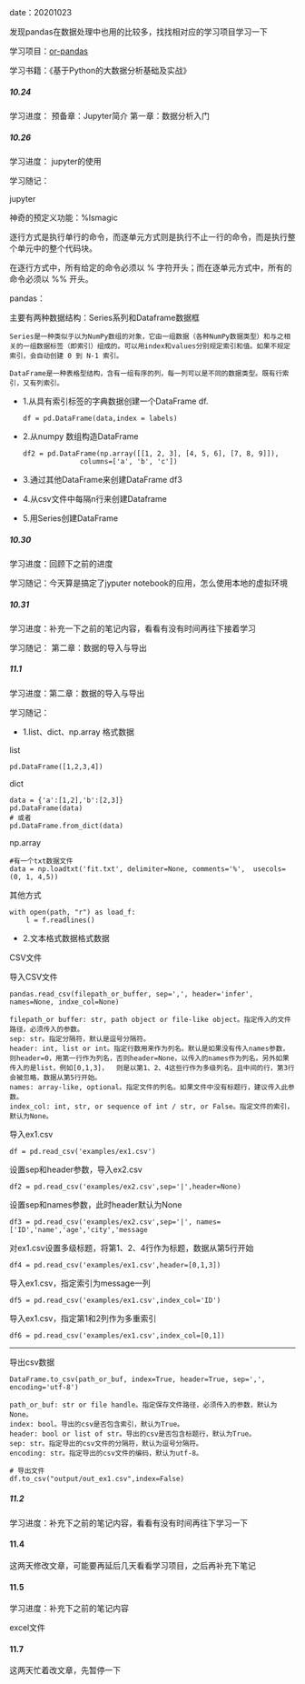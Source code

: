 date：20201023

发现pandas在数据处理中也用的比较多，找找相对应的学习项目学习一下

学习项目：[or-pandas](https://github.com/zhouyanasd/or-pandas)

学习书籍：《基于Python的大数据分析基础及实战》

##### 10.24

学习进度：  预备章：Jupyter简介   第一章：数据分析入门

##### 10.26

学习进度：  jupyter的使用

学习随记：

jupyter

  神奇的预定义功能：%lsmagic

  逐行方式是执行单行的命令，而逐单元方式则是执行不止一行的命令，而是执行整个单元中的整个代码块。

  在逐行方式中，所有给定的命令必须以 % 字符开头；而在逐单元方式中，所有的命令必须以 %% 开头。

pandas：

主要有两种数据结构：Series系列和Dataframe数据框

    Series是一种类似于以为NumPy数组的对象，它由一组数据（各种NumPy数据类型）和与之相关的一组数据标签（即索引）组成的。可以用index和values分别规定索引和值。如果不规定索引，会自动创建 0 到 N-1 索引。
    
    DataFrame是一种表格型结构，含有一组有序的列，每一列可以是不同的数据类型。既有行索引，又有列索引。

* 1.从具有索引标签的字典数据创建一个DataFrame df.

      df = pd.DataFrame(data,index = labels)

* 2.从numpy 数组构造DataFrame

      df2 = pd.DataFrame(np.array([[1, 2, 3], [4, 5, 6], [7, 8, 9]]),
                    columns=['a', 'b', 'c'])

* 3.通过其他DataFrame来创建DataFrame df3

* 4.从csv文件中每隔n行来创建Dataframe

* 5.用Series创建DataFrame

##### 10.30

学习进度：回顾下之前的进度

学习随记：今天算是搞定了jyputer notebook的应用，怎么使用本地的虚拟环境

##### 10.31

学习进度：补充一下之前的笔记内容，看看有没有时间再往下接着学习

学习随记：  第二章：数据的导入与导出

##### 11.1

学习进度：第二章：数据的导入与导出

学习随记：

* 1.list、dict、np.array 格式数据

list

    pd.DataFrame([1,2,3,4])

dict

    data = {'a':[1,2],'b':[2,3]}
    pd.DataFrame(data)
    # 或者
    pd.DataFrame.from_dict(data)

np.array

    #有一个txt数据文件
    data = np.loadtxt('fit.txt', delimiter=None, comments='%',  usecols=(0, 1, 4,5))

其他方式

    with open(path, "r") as load_f:
        l = f.readlines()

* 2.文本格式数据格式数据

CSV文件

导入CSV文件

    pandas.read_csv(filepath_or_buffer, sep=',', header='infer', names=None, indxe_col=None)
    
    filepath_or buffer: str, path object or file-like object。指定传入的文件路径，必须传入的参数。
    sep: str。指定分隔符，默认是逗号分隔符。
    header: int, list or int。指定行数用来作为列名。默认是如果没有传入names参数，则header=0，用第一行作为列名，否则header=None，以传入的names作为列名。另外如果传入的是list，例如[0,1,3]，  则是以第1、2、4这些行作为多级列名，且中间的行，第3行会被忽略，数据从第5行开始。
    names: array-like, optional。指定文件的列名。如果文件中没有标题行，建议传入此参数。
    index_col: int, str, or sequence of int / str, or False。指定文件的索引，默认为None。
    
导入ex1.csv

    df = pd.read_csv('examples/ex1.csv')    

设置sep和header参数，导入ex2.csv

    df2 = pd.read_csv('examples/ex2.csv',sep='|',header=None)

设置sep和names参数，此时header默认为None

    df3 = pd.read_csv('examples/ex2.csv',sep='|', names=['ID','name','age','city','message

对ex1.csv设置多级标题，将第1、2、4行作为标题，数据从第5行开始

    df4 = pd.read_csv('examples/ex1.csv',header=[0,1,3])

导入ex1.csv，指定索引为message一列

    df5 = pd.read_csv('examples/ex1.csv',index_col='ID')

导入ex1.csv，指定第1和2列作为多重索引

    df6 = pd.read_csv('examples/ex1.csv',index_col=[0,1])
_____
导出csv数据

    DataFrame.to_csv(path_or_buf, index=True, header=True, sep=',', encoding='utf-8')

    path_or_buf: str or file handle。指定保存文件路径，必须传入的参数，默认为None。
    index: bool。导出的csv是否包含索引，默认为True。
    header: bool or list of str。导出的csv是否包含标题行，默认为True。
    sep: str。指定导出的csv文件的分隔符，默认为逗号分隔符。
    encoding: str。指定导出的csv文件的编码，默认为utf-8。

    # 导出文件
    df.to_csv("output/out_ex1.csv",index=False)

##### 11.2

学习进度：补充下之前的笔记内容，看看有没有时间再往下学习一下

#### 11.4

这两天修改文章，可能要再延后几天看看学习项目，之后再补充下笔记

#### 11.5

学习进度：补充下之前的笔记内容

excel文件

#### 11.7

这两天忙着改文章，先暂停一下
